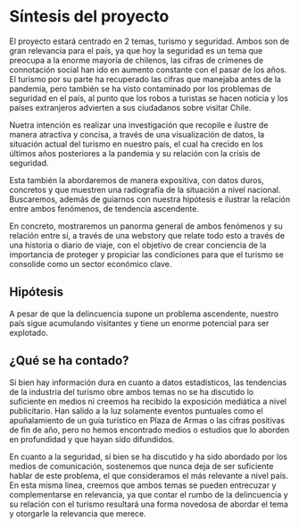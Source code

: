 # Síntesis del proyecto
El proyecto estará centrado en 2 temas, turismo y seguridad. Ambos son de gran relevancia para el país, ya que hoy la seguridad es un tema que preocupa a la enorme mayoría de chilenos, las cifras de crímenes de connotación social han ido en aumento constante con el pasar de los años. El turismo por su parte ha recuperado las cifras que manejaba antes de la pandemia, pero también se ha visto contaminado por los problemas de seguridad en el país, al punto que los robos a turistas se hacen noticia y los países extranjeros advierten a sus ciudadanos sobre visitar Chile.

Nuetra intención es realizar una investigación que recopile e ilustre de manera atractiva y concisa, a través de una visualización de datos, la situación actual del turismo en nuestro país, el cual ha crecido en los últimos años posteriores a la pandemia y su relación con la crisis de seguridad.

Esta también la abordaremos de manera expositiva, con datos duros, concretos y que muestren una radiografía de la situación a nivel nacional. Buscaremos, además de guiarnos con nuestra hipótesis e ilustrar la relación entre ambos fenómenos, de tendencia ascendente.

En concreto, mostraremos un panorma general de ambos fenómenos y su relación entre sí, a través de una webstory que relate todo esto a través de una historia o diario de viaje, con el objetivo de crear conciencia de la importancia de proteger y propiciar las condiciones para que el turismo se consolide como un sector económico clave.

## Hipótesis
A pesar de que la delincuencia supone un problema ascendente, nuestro país sigue acumulando visitantes y tiene un enorme potencial para ser explotado.

## ¿Qué se ha contado?
Si bien hay información dura en cuanto a datos estadísticos, las tendencias de la industria del turismo obre ambos temas no se ha discutido lo suficiente en medios ni creemos ha recibido la exposición mediática a nivel publicitario. Han salido a la luz solamente eventos puntuales como el apuñalamiento de un guía turístico en Plaza de Armas o las cifras positivas de fin de año, pero no hemos encontrado medios o estudios que lo aborden en profundidad y que hayan sido difundidos. 

En cuanto a la seguridad, si bien se ha discutido y ha sido abordado por los medios de comunicación, sostenemos que nunca deja de ser suficiente hablar de este problema, el que consideramos el más relevante a nivel país. En esta misma línea, creemos que ambos temas se pueden entrecuzar y complementarse en relevancia, ya que contar el rumbo de la delincuencia y su relación con el turismo resultará una forma novedosa de abordar el tema y otorgarle la relevancia que merece.
